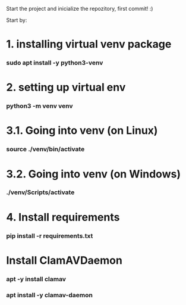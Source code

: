 Start the project and inicialize the repozitory, first commit! :)


Start by:

# 1. installing virtual venv package
### sudo apt install -y python3-venv
# 2. setting up virtual env
### python3 -m venv venv
# 3.1. Going into  venv (on Linux)
### source ./venv/bin/activate
# 3.2. Going into  venv (on Windows)
### ./venv/Scripts/activate
# 4. Install requirements
### pip install -r requirements.txt

# Install ClamAVDaemon
### apt -y install clamav
### apt install -y clamav-daemon
